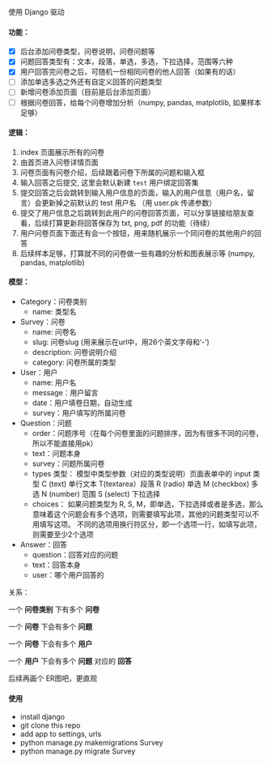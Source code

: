 
使用 Django 驱动

#### 功能：
- [x] 后台添加问卷类型，问卷说明，问卷问题等
- [x] 问题回答类型有：文本，段落，单选，多选，下拉选择，范围等六种
- [x] 用户回答完问卷之后，可随机一份相同问卷的他人回答（如果有的话）
- [ ] 添加单选多选之外还有自定义回答的问题类型
- [ ] 新增问卷添加页面（目前是后台添加页面）
- [ ] 根据问卷回答，给每个问卷增加分析（numpy, pandas, matplotlib, 如果样本足够）

#### 逻辑：
1. index 页面展示所有的问卷
2. 由首页进入问卷详情页面
3. 问卷页面有问卷介绍，后续跟着问卷下所属的问题和输入框
4. 输入回答之后提交, 这里会默认新建 `test` 用户绑定回答集 
5. 提交回答之后会跳转到输入用户信息的页面，输入的用户信息（用户名，留言）会更新掉之前默认的 test 用户名 （用 user.pk 传递参数）
6. 提交了用户信息之后跳转到此用户的问卷回答页面，可以分享链接给朋友查看，后续打算更新将回答保存为 txt, png, pdf 的功能（待续）
7. 用户问卷页面下面还有会一个按钮，用来随机展示一个同问卷的其他用户的回答
8. 后续样本足够，打算就不同的问卷做一些有趣的分析和图表展示等 (numpy, pandas, matplotlib)

#### 模型：
* Category：问卷类别
	* name: 类型名
* Survey：问卷
	* name: 问卷名
	* slug: 问卷slug (用来展示在url中，用26个英文字母和‘-’)
	* description: 问卷说明介绍
	* category: 问卷所属的类型
* User：用户
	* name: 用户名
	* message：用户留言
	* date：用户填卷日期，自动生成
	* survey：用户填写的所属问卷
* Question：问题
	* order：问题序号（在每个问卷里面的问题排序，因为有很多不同的问卷，所以不能直接用pk）
	* text：问题本身
	* survey：问题所属问卷
	* types 类型：
			模型中类型参数（对应的类型说明）页面表单中的 input 类型
			C (text) 单行文本
			T(textarea）段落
			R (radio) 单选
			M (checkbox) 多选
			N (number) 范围
			S (select) 下拉选择
	* choices：
		如果问题类型为 R, S, M，即单选，下拉选择或者是多选，那么意味着这个问题会有多个选项，则需要填写此项，其他的问题类型可以不用填写这项。
		不同的选项用换行符区分，即一个选项一行，如填写此项，则需要至少2个选项
* Answer：回答
	* question：回答对应的问题
	* text：回答本身
	* user：哪个用户回答的

关系：

一个 **问卷类别** 下有多个 **问卷**

一个 **问卷** 下会有多个 **问题**

一个 **问卷** 下会有多个 **用户**

一个 **用户** 下会有多个 **问题** 对应的 **回答**


后续再画个 ER图吧，更直观

#### 使用
* install django
* git clone this repo
* add app to settings, urls
* python manage.py makemigrations Survey
* python manage.py migrate Survey



